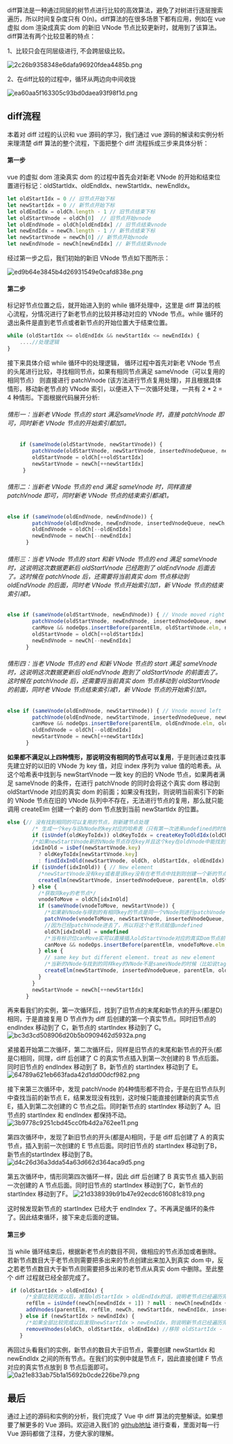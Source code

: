 diff算法是一种通过同层的树节点进行比较的高效算法，避免了对树进行逐层搜索遍历，所以时间复杂度只有 O(n)。diff算法的在很多场景下都有应用，例如在 vue 虚拟 dom 渲染成真实 dom 的新旧 VNode 节点比较更新时，就用到了该算法。diff算法有两个比较显著的特点：

1、比较只会在同层级进行, 不会跨层级比较。

![2c26b9358348e6dafa96920fdea4485b.png](evernotecid://0A56C09A-D7F4-499E-B284-3E4B809CB703/appyinxiangcom/20015724/ENResource/p4)


2、在diff比较的过程中，循环从两边向中间收拢

![ea60aa5f163305c93bd0daea93f98f1d.png](evernotecid://0A56C09A-D7F4-499E-B284-3E4B809CB703/appyinxiangcom/20015724/ENResource/p16)


## diff流程
本着对 diff 过程的认识和 vue 源码的学习，我们通过 vue 源码的解读和实例分析来理清楚 diff 算法的整个流程，下面把整个 diff 流程拆成三步来具体分析：

#### 第一步
vue 的虚拟 dom 渲染真实 dom 的过程中首先会对新老 VNode 的开始和结束位置进行标记：oldStartIdx、oldEndIdx、newStartIdx、newEndIdx。
```javascript
let oldStartIdx = 0 // 旧节点开始下标
let newStartIdx = 0 // 新节点开始下标
let oldEndIdx = oldCh.length - 1 // 旧节点结束下标
let oldStartVnode = oldCh[0]  // 旧节点开始vnode
let oldEndVnode = oldCh[oldEndIdx] // 旧节点结束vnode
let newEndIdx = newCh.length - 1 // 新节点结束下标
let newStartVnode = newCh[0] // 新节点开始vnode
let newEndVnode = newCh[newEndIdx] // 新节点结束vnode
```
经过第一步之后，我们初始的新旧 VNode 节点如下图所示：

![ed9b64e3845b4d26931549e0cafd838e.png](evernotecid://0A56C09A-D7F4-499E-B284-3E4B809CB703/appyinxiangcom/20015724/ENResource/p3)

#### 第二步
标记好节点位置之后，就开始进入到的 while 循环处理中，这里是 diff 算法的核心流程，分情况进行了新老节点的比较并移动对应的 VNode 节点。while 循环的退出条件是直到老节点或者新节点的开始位置大于结束位置。
```javascript
while (oldStartIdx <= oldEndIdx && newStartIdx <= newEndIdx) {
    ....//处理逻辑
}
```

接下来具体介绍 while 循环中的处理逻辑， 循环过程中首先对新老 VNode 节点的头尾进行比较，寻找相同节点，如果有相同节点满足 sameVnode（可以复用的相同节点） 则直接进行 patchVnode (该方法进行节点复用处理)，并且根据具体情形，移动新老节点的 VNode 索引，以便进入下一次循环处理，一共有 2 * 2 = 4 种情形。下面根据代码展开分析:

###### 情形一：当新老 VNode 节点的 start 满足sameVnode 时，直接 patchVnode 即可，同时新老 VNode 节点的开始索引都加1。
```javascript
    if (sameVnode(oldStartVnode, newStartVnode)) {
        patchVnode(oldStartVnode, newStartVnode, insertedVnodeQueue, newCh, newStartIdx)
        oldStartVnode = oldCh[++oldStartIdx]
        newStartVnode = newCh[++newStartIdx]
     }
```
###### 情形二：当新老 VNode 节点的 end 满足 sameVnode 时，同样直接 patchVnode 即可，同时新老 VNode 节点的结束索引都减1。
```javascript
else if (sameVnode(oldEndVnode, newEndVnode)) {
        patchVnode(oldEndVnode, newEndVnode, insertedVnodeQueue, newCh, newEndIdx)
        oldEndVnode = oldCh[--oldEndIdx]
        newEndVnode = newCh[--newEndIdx]
      }
```

###### 情形三：当老 VNode 节点的 start 和新 VNode 节点的 end 满足 sameVnode 时，这说明这次数据更新后 oldStartVnode 已经跑到了 oldEndVnode 后面去了。这时候在 patchVnode 后，还需要将当前真实 dom 节点移动到 oldEndVnode 的后面，同时老 VNode 节点开始索引加1，新 VNode 节点的结束索引减1。
```javascript
else if (sameVnode(oldStartVnode, newEndVnode)) { // Vnode moved right
        patchVnode(oldStartVnode, newEndVnode, insertedVnodeQueue, newCh, newEndIdx)
        canMove && nodeOps.insertBefore(parentElm, oldStartVnode.elm, nodeOps.nextSibling(oldEndVnode.elm))
        oldStartVnode = oldCh[++oldStartIdx]
        newEndVnode = newCh[--newEndIdx]
      }
```

###### 情形四：当老 VNode 节点的 end 和新 VNode 节点的 start 满足 sameVnode 时，这说明这次数据更新后 oldEndVnode 跑到了 oldStartVnode 的前面去了。这时候在 patchVnode 后，还需要将当前真实 dom 节点移动到 oldStartVnode 的前面，同时老 VNode 节点结束索引减1，新 VNode 节点的开始索引加1。

```javascript
else if (sameVnode(oldEndVnode, newStartVnode)) { // Vnode moved left
        patchVnode(oldEndVnode, newStartVnode, insertedVnodeQueue, newCh, newStartIdx)
        canMove && nodeOps.insertBefore(parentElm, oldEndVnode.elm, oldStartVnode.elm)
        oldEndVnode = oldCh[--oldEndIdx]
        newStartVnode = newCh[++newStartIdx]
      }
```


**如果都不满足以上四种情形，那说明没有相同的节点可以复用**，于是则通过查找事先建立好的以旧的 VNode 为 key 值，对应 index 序列为 value 值的哈希表。从这个哈希表中找到与 newStartVnode 一致 key 的旧的 VNode 节点，如果两者满足 sameVnode 的条件，在进行 patchVnode 的同时会将这个真实 dom 移动到 oldStartVnode 对应的真实 dom 的前面；如果没有找到，则说明当前索引下的新的 VNode 节点在旧的 VNode 队列中不存在，无法进行节点的复用，那么就只能调用 createElm 创建一个新的 dom 节点放到当前 newStartIdx 的位置。
```javascript
else {// 没有找到相同的可以复用的节点，则新建节点处理
        /* 生成一个key与旧VNode的key对应的哈希表（只有第一次进来undefined的时候会生成，也为后面检测重复的key值做铺垫） 比如childre是这样的 [{xx: xx, key: 'key0'}, {xx: xx, key: 'key1'}, {xx: xx, key: 'key2'}] beginIdx = 0 endIdx = 2 结果生成{key0: 0, key1: 1, key2: 2} */
        if (isUndef(oldKeyToIdx)) oldKeyToIdx = createKeyToOldIdx(oldCh, oldStartIdx, oldEndIdx)
        /*如果newStartVnode新的VNode节点存在key并且这个key在oldVnode中能找到则返回这个节点的idxInOld（即第几个节点，下标）*/
        idxInOld = isDef(newStartVnode.key)
          ? oldKeyToIdx[newStartVnode.key]
          : findIdxInOld(newStartVnode, oldCh, oldStartIdx, oldEndIdx)
        if (isUndef(idxInOld)) { // New element
          /*newStartVnode没有key或者是该key没有在老节点中找到则创建一个新的节点*/
          createElm(newStartVnode, insertedVnodeQueue, parentElm, oldStartVnode.elm, false, newCh, newStartIdx)
        } else {
          /*获取同key的老节点*/
          vnodeToMove = oldCh[idxInOld]
          if (sameVnode(vnodeToMove, newStartVnode)) {
            /*如果新VNode与得到的有相同key的节点是同一个VNode则进行patchVnode*/
            patchVnode(vnodeToMove, newStartVnode, insertedVnodeQueue, newCh, newStartIdx)
            //因为已经patchVnode进去了，所以将这个老节点赋值undefined
            oldCh[idxInOld] = undefined
            /*当有标识位canMove实可以直接插入oldStartVnode对应的真实Dom节点前面*/
            canMove && nodeOps.insertBefore(parentElm, vnodeToMove.elm, oldStartVnode.elm)
          } else {
            // same key but different element. treat as new element
            /*当新的VNode与找到的同样key的VNode不是sameVNode的时候（比如说tag不一样或者是有不一样type的input标签），创建一个新的节点*/
            createElm(newStartVnode, insertedVnodeQueue, parentElm, oldStartVnode.elm, false, newCh, newStartIdx)
          }
        }
        newStartVnode = newCh[++newStartIdx]
      }
```
再来看我们的实例，第一次循环后，找到了旧节点的末尾和新节点的开头(都是D)相同，于是直接复用 D 节点作为 diff 后创建的第一个真实节点。同时旧节点的 endIndex 移动到了 C，新节点的 startIndex 移动到了 C。
![bc3d3cd508906d20b5b0909462d5932a.png](evernotecid://0A56C09A-D7F4-499E-B284-3E4B809CB703/appyinxiangcom/20015724/ENResource/p6)

紧接着开始第二次循环，第二次循环后，同样是旧节点的末尾和新节点的开头(都是C)相同，同理，diff 后创建了 C 的真实节点插入到第一次创建的 B 节点后面。同时旧节点的 endIndex 移动到了 B，新节点的 startIndex 移动到了 E。
![64789a621eb663fada42d1dd00dcf982.png](evernotecid://0A56C09A-D7F4-499E-B284-3E4B809CB703/appyinxiangcom/20015724/ENResource/p7)

接下来第三次循环中，发现 patchVnode 的4种情形都不符合，于是在旧节点队列中查找当前的新节点 E，结果发现没有找到，这时候只能直接创建新的真实节点 E，插入到第二次创建的 C 节点之后。同时新节点的 startIndex 移动到了 A。旧节点的 startIndex 和 endIndex 都保持不动。
![3b9778c9251cbd45cc0fb4d2a762ee11.png](evernotecid://0A56C09A-D7F4-499E-B284-3E4B809CB703/appyinxiangcom/20015724/ENResource/p8)

第四次循环中，发现了新旧节点的开头(都是A)相同，于是 diff 后创建了 A 的真实节点，插入到前一次创建的 E 节点后面。同时旧节点的  startIndex 移动到了B，新节点的startIndex 移动到了B。
![d4c26d36a3dda54a63d662d364aca9d5.png](evernotecid://0A56C09A-D7F4-499E-B284-3E4B809CB703/appyinxiangcom/20015724/ENResource/p18)


第五次循环中，情形同第四次循环一样，因此 diff 后创建了 B 真实节点 插入到前一次创建的 A 节点后面。同时旧节点的 startIndex 移动到了C，新节点的 startIndex 移动到了F。
![21d338939b91b47e92ecdc616081c819.png](evernotecid://0A56C09A-D7F4-499E-B284-3E4B809CB703/appyinxiangcom/20015724/ENResource/p20)


这时候发现新节点的 startIndex 已经大于 endIndex 了。不再满足循环的条件了。因此结束循环，接下来走后面的逻辑。

#### 第三步
当 while 循环结束后，根据新老节点的数目不同，做相应的节点添加或者删除。若新节点数目大于老节点则需要把多出来的节点创建出来加入到真实 dom 中，反之若老节点数目大于新节点则需要把多出来的老节点从真实 dom 中删除。至此整个 diff 过程就已经全部完成了。
```javascript
 if (oldStartIdx > oldEndIdx) {
      /*全部比较完成以后，发现oldStartIdx > oldEndIdx的话，说明老节点已经遍历完了，新节点比老节点多， 所以这时候多出来的新节点需要一个一个创建出来加入到真实Dom中*/
      refElm = isUndef(newCh[newEndIdx + 1]) ? null : newCh[newEndIdx + 1].elm
      addVnodes(parentElm, refElm, newCh, newStartIdx, newEndIdx, insertedVnodeQueue) //创建 newStartIdx - newEndIdx 之间的所有节点
    } else if (newStartIdx > newEndIdx) {
      /*如果全部比较完成以后发现newStartIdx > newEndIdx，则说明新节点已经遍历完了，老节点多于新节点，这个时候需要将多余的老节点从真实Dom中移除*/
      removeVnodes(oldCh, oldStartIdx, oldEndIdx) //移除 oldStartIdx - oldEndIdx 之间的所有节点
    }
```

再回过头看我们的实例，新节点的数目大于旧节点，需要创建 newStartIdx 和 newEndIdx 之间的所有节点。在我们的实例中就是节点 F，因此直接创建 F 节点对应的真实节点放到 B 节点后面即可。
![0a21e833ab75b1a15692b0cde226be79.png](evernotecid://0A56C09A-D7F4-499E-B284-3E4B809CB703/appyinxiangcom/20015724/ENResource/p11)

## 最后
通过上述的源码和实例的分析，我们完成了 Vue 中 diff 算法的完整解读。如果想要了解更多的 Vue 源码。欢迎进入我们的 [github地址](https://github.com/DQFE/vue) 进行查看，里面对每一行 Vue 源码都做了注释，方便大家的理解。
